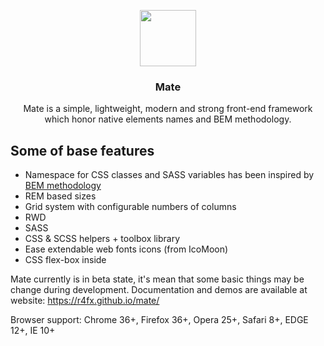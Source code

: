 <p align="center">
  <a href="https://r4fx.github.io/mate/"><img src="https://r4fx.github.io/mate/docs/_assets/img/mate_logo_dark.svg" width="90"></a>
</p>
<p align="center">
  <h3 align="center">Mate</h3>
  <p align="center">Mate is a simple, lightweight, modern and strong front-end framework <br>
  which honor native elements names and BEM methodology.</p>
</p>

## Some of base features

* Namespace for CSS classes and SASS variables has been inspired by [BEM methodology](http://www.smashingmagazine.com/2012/04/16/a-new-front-end-methodology-bem/)
* REM based sizes
* Grid system with configurable numbers of columns
* RWD
* SASS
* CSS & SCSS helpers + toolbox library
* Ease extendable web fonts icons (from IcoMoon)
* CSS flex-box inside

Mate currently is in beta state, it's mean that some basic things may be change during development.
Documentation and demos are available at website: https://r4fx.github.io/mate/

Browser support: Chrome 36+, Firefox 36+, Opera 25+, Safari 8+, EDGE 12+, IE 10+

